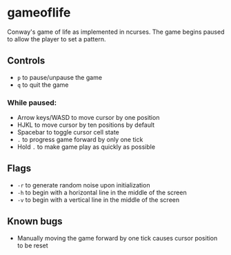 # gameoflife
Conway's game of life as implemented in ncurses. The game begins paused to
allow the player to set a pattern.

## Controls
- `p` to pause/unpause the game
- `q` to quit the game

### While paused:
- Arrow keys/WASD to move cursor by one position
- HJKL to move cursor by ten positions by default
- Spacebar to toggle cursor cell state
- `.` to progress game forward by only one tick
- Hold `.` to make game play as quickly as possible

## Flags
- `-r` to generate random noise upon initialization
- `-h` to begin with a horizontal line in the middle of the screen
- `-v` to begin with a vertical line in the middle of the screen

## Known bugs
- Manually moving the game forward by one tick causes cursor position to be reset
